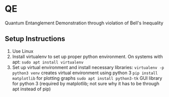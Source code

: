 # QE
Quantum Entanglement Demonstration through violation of Bell's Inequality

## Setup Instructions

1. Use Linux
2. Install virtualenv to set up proper python environment. On systems with apt: ```sudo apt install virtualenv```
3. Set up virtual environment and install necessary libraries:
```virtualenv -p python3 venv``` creates virtual environment using python 3
```pip install matplotlib``` for plotting graphs
```sudo apt install python3-tk``` GUI library for python 3 (required by matplotlib; not sure why it has to be through apt instead of pip)
